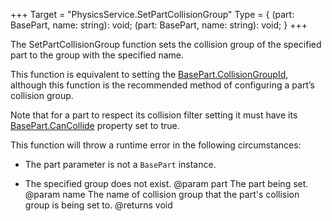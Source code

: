 +++
Target = "PhysicsService.SetPartCollisionGroup"
Type = { (part: BasePart, name: string): void; (part: BasePart, name: string): void; }
+++

The SetPartCollisionGroup function sets the collision group of the specified part to the group with the specified name.This function is equivalent to setting the [BasePart.CollisionGroupId](https://developer.roblox.com/api-reference/property/BasePart/CollisionGroupId), although this function is the recommended method of configuring a part’s collision group.Note that for a part to respect its collision filter setting it must have its [BasePart.CanCollide](https://developer.roblox.com/api-reference/property/BasePart/CanCollide) property set to true.This function will throw a runtime error in the following circumstances: * The part parameter is not a `BasePart` instance. * The specified group does not exist.@param part The part being set.@param name The name of collision group that the part's collision group is being set to.@returns void
